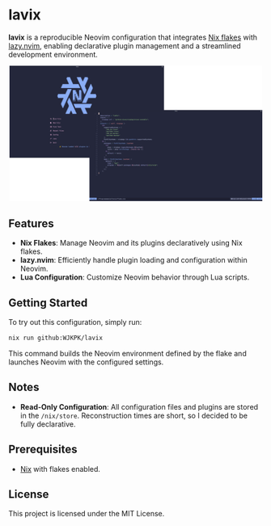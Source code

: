 # lavix

**lavix** is a reproducible Neovim configuration that integrates [Nix flakes](https://nixos.wiki/wiki/Flakes) with [lazy.nvim](https://github.com/folke/lazy.nvim), enabling declarative plugin management and a streamlined development environment.

<p align="center">
  <img src="./images/overview.png" width="500"/>
</p>

## Features

- **Nix Flakes**: Manage Neovim and its plugins declaratively using Nix flakes.
- **lazy.nvim**: Efficiently handle plugin loading and configuration within Neovim.
- **Lua Configuration**: Customize Neovim behavior through Lua scripts.

## Getting Started

To try out this configuration, simply run:

```bash
nix run github:WJKPK/lavix
```

This command builds the Neovim environment defined by the flake and launches Neovim with the configured settings.
## Notes

- **Read-Only Configuration**: All configuration files and plugins are stored in the `/nix/store`. Reconstruction times are short, so I decided to be fully declarative.

## Prerequisites

- [Nix](https://nixos.org/download.html) with flakes enabled.

## License

This project is licensed under the MIT License.
